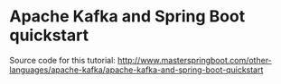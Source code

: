 # Apache Kafka and Spring Boot quickstart
 
Source code for this tutorial: http://www.masterspringboot.com/other-languages/apache-kafka/apache-kafka-and-spring-boot-quickstart
